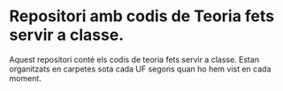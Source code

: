 # Repositori amb codis de Teoria fets servir a classe.

Aquest repositori conté els codis de teoria fets servir a classe. Estan organitzats en carpetes sota cada UF segons quan ho hem vist en cada moment. 

